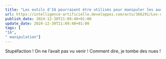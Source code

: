 ```yaml
---
title: "Les outils d'IA pourraient être utilisés pour manipuler les audiences en ligne afin qu'elles prennent des décisions~? qu'il s'agisse de savoir quoi acheter ou pour qui voter, d'après une nouvelle étude"
url: https://intelligence-artificielle.developpez.com/actu/366291/Les-outils-d-IA-pourraient-etre-utilises-pour-manipuler-les-audiences-en-ligne-afin-qu-elles-prennent-des-decisions-qu-il-s-agisse-de-savoir-quoi-acheter-ou-pour-qui-voter-d-apres-une-nouvelle-etude/
publish_date: 2024-12-30T21:09:48+01:00
update_date: 2024-12-30T21:09:48+01:00
tags: [
"IA",
" manipulation"]
---
```


Stupéfaction ! On ne l’avait pas vu venir ! Comment dire, je tombe des nues !
